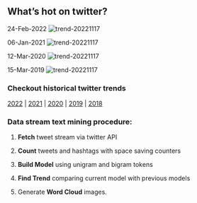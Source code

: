 ## What’s hot on twitter?

24-Feb-2022
![trend-20221117][20221117]

[20221117]: /word-cloud/trend-2022/trend-202202/trend-20221117.png "trend-20221117"

06-Jan-2021
![trend-20221117][20221117]

[20221117]: /word-cloud/trend-2021/trend-202101/trend-20221117.png "trend-20221117"

12-Mar-2020
![trend-20221117][20221117]

[20221117]: /word-cloud/trend-2020/trend-202003/trend-20221117.png "trend-20221117"

15-Mar-2019
![trend-20221117][20221117]

[20221117]: /word-cloud/trend-2019/trend-201903/trend-20221117.png "trend-20221117"

### Checkout historical twitter trends

[2022](/word-cloud/trend-2022) |
[2021](/word-cloud/trend-2021) |
[2020](/word-cloud/trend-2020) |
[2019](/word-cloud/trend-2019) |
[2018](/word-cloud/trend-2018)

### Data stream text mining procedure:

1. **Fetch** tweet stream via twitter API

2. **Count** tweets and hashtags with space saving counters

3. **Build Model** using unigram and bigram tokens

4. **Find Trend** comparing current model with previous models

5. Generate **Word Cloud** images.

